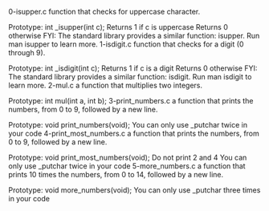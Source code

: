 0-isupper.c  function that checks for uppercase character.

Prototype: int _isupper(int c);
Returns 1 if c is uppercase
Returns 0 otherwise
FYI: The standard library provides a similar function: isupper. Run man isupper to learn more.
1-isdigit.c  function that checks for a digit (0 through 9).

Prototype: int _isdigit(int c);
Returns 1 if c is a digit
Returns 0 otherwise
FYI: The standard library provides a similar function: isdigit. Run man isdigit to learn more.
2-mul.c a function that multiplies two integers.

Prototype: int mul(int a, int b);
3-print_numbers.c a function that prints the numbers, from 0 to 9, followed by a new line.

Prototype: void print_numbers(void);
You can only use _putchar twice in your code
4-print_most_numbers.c a function that prints the numbers, from 0 to 9, followed by a new line.

Prototype: void print_most_numbers(void);
Do not print 2 and 4
You can only use _putchar twice in your code
5-more_numbers.c a function that prints 10 times the numbers, from 0 to 14, followed by a new line.

Prototype: void more_numbers(void);
You can only use _putchar three times in your code
